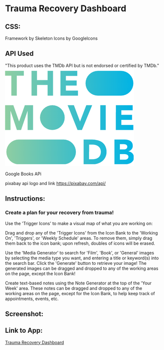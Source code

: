 # Trauma Recovery Dashboard

## CSS:
Framework by Skeleton
Icons by GoogleIcons

## API Used
"This product uses the TMDb API but is not endorsed or certified by TMDb."![TMDB logo](/images/tmdb.png)

Google Books APi

pixabay api logo and link https://pixabay.com/api/

## Instructions:

### Create a plan for your recovery from trauma!

Use the 'Trigger Icons' to make a visual map of what you are working on:

Drag and drop any of the 'Trigger Icons' from the Icon Bank to the 'Working On', 'Triggers', or 'Weekly Schedule' areas.  To remove them, simply drag them back to the icon bank; upon refresh, doubles of icons will be erased.

Use the 'Media Generator' to search for 'Film', 'Book', or 'General' images by selecting the media type you want, and entering a title or keyword(s) into the search bar. Click the 'Generate' button to retrieve your image!
The generated images can be dragged and dropped to any of the working areas on the page, except the Icon Bank!

Create text-based notes using the Note Generator at the top of the 'Your Week' area.
These notes can be dragged and dropped to any of the working areas on the page, except for the Icon Bank, to help keep track of appointments, events, etc.

## Screenshot:

## Link to App:
[Trauma Recovery Dashboard](https://londonlast21.github.io/filmskeleton)

